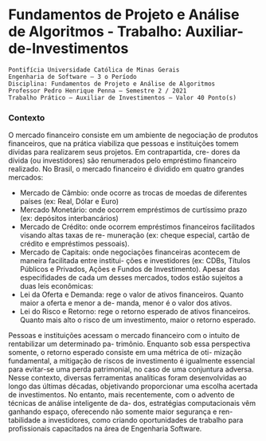 # Fundamentos de Projeto e Análise de Algoritmos - Trabalho: Auxiliar-de-Investimentos
```
Pontifícia Universidade Católica de Minas Gerais
Engenharia de Software – 3 o Período
Disciplina: Fundamentos de Projeto e Análise de Algoritmos
Professor Pedro Henrique Penna – Semestre 2 / 2021
Trabalho Prático – Auxiliar de Investimentos – Valor 40 Ponto(s)
```
### Contexto

O mercado financeiro consiste em um ambiente de negociação de produtos financeiros, que na prática
viabiliza que pessoas e instituições tomem dívidas para realizarem seus projetos. Em contrapartida, cre-
dores da dívida (ou investidores) são renumerados pelo empréstimo financeiro realizado. No Brasil, o
mercado financeiro é dividido em quatro grandes mercados:

- Mercado de Câmbio: onde ocorre as trocas de moedas de diferentes países (ex: Real, Dólar e Euro)
- Mercado Monetário: onde ocorrem empréstimos de curtíssimo prazo (ex: depósitos interbancários)
- Mercado de Crédito: onde ocorrem empréstimos financeiros facilitados visando altas taxas de re-
    muneração (ex: cheque especial, cartão de crédito e empréstimos pessoais).
- Mercado de Capitais: onde negociações financeiras acontecem de maneira facilitada entre institui-
    ções e investidores (ex: CDBs, Títulos Públicos e Privados, Ações e Fundos de Investimento).
Apesar das especifidades de cada um desses mercados, todos estão sujeitos a duas leis econômicas:
- Lei da Oferta e Demanda: rege o valor de ativos financeiros. Quanto maior a oferta e menor a de-
    manda, menor é o valor dos ativos.
- Lei do Risco e Retorno: rege o retorno esperado de ativos financeiros. Quanto mais alto o risco de
    um investimento, maior o retorno esperado.

Pessoas e instituições acessam o mercado financeiro com o intuito de rentabilizar um determinado pa-
trimônio. Enquanto sob essa perspectiva somente, o retorno esperado consiste em uma métrica de oti-
mização fundamental, a mitigação de riscos de investimento é igualmente essencial para evitar-se uma
perda patrimonial, no caso de uma conjuntura adversa. Nesse contexto, diversas ferramentas analíticas
foram desenvolvidas ao longo das últimas décadas, objetivando proporcionar uma escolha acertada de
investimentos. No entanto, mais recentemente, com o advento de técnicas de análise inteligente de da-
dos, estratégias computacionais vêm ganhando espaço, oferecendo não somente maior segurança e ren-
tabilidade a investidores, como criando oportunidades de trabalho para profissionais capacitados na
área de Engenharia Software.
